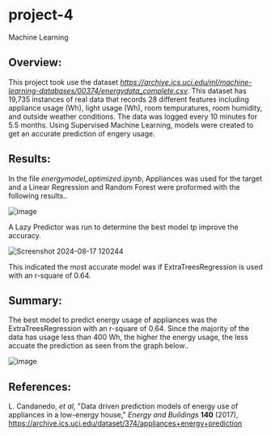 # project-4
Machine Learning


## Overview:
This project took use the dataset _https://archive.ics.uci.edu/ml/machine-learning-databases/00374/energydata_complete.csv_.
This dataset has 19,735 instances of real data that records 28 different features including appliance usage (Wh), light usage (Wh), room tempuratures, room humidity, and outside weather conditions.  The data was logged every 10 minutes for 5.5 months.  Using Supervised Machine Learning, models were created to get an accurate prediction of engery usage.


## Results:
In the file _energymodel_optimized.ipynb_, Appliances was used for the target and a Linear Regression and Random Forest were proformed with the following results..

![image](https://github.com/user-attachments/assets/59644bca-dcfb-455d-9bb8-1130656ef4b7)

A Lazy Predictor was run to determine the best model tp improve the accuracy.  

![Screenshot 2024-08-17 120244](https://github.com/user-attachments/assets/44548d45-a06d-4bdb-9511-9a3915227336)

This indicated the most accurate model was if ExtraTreesRegression is used with an r-square of 0.64. 




## Summary:
The best model to predict energy usage of appliances was the ExtraTreesRegression with an r-square of 0.64.  Since the majority of the data has usage less than 400 Wh, the higher the energy usage, the less accuate the prediction as seen from the graph below..

![image](https://github.com/user-attachments/assets/afb4384a-62d4-4f43-bc15-2ae3c34a6567)


##  References: 

L. Candanedo, *et al,* "Data driven prediction models of energy use of appliances in a low-energy house," *Energy and Buildings* **140** (2017), https://archive.ics.uci.edu/dataset/374/appliances+energy+prediction

